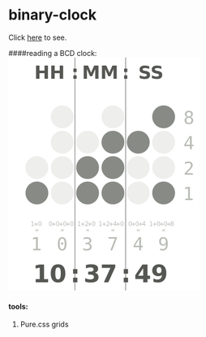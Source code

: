 # binary-clock

Click [here](http://binary-clock.jackrzhang.com) to see.

####reading a BCD clock:
![How to read a BCD clock](public/images/how-to-read.png)

#### tools:
1. Pure.css grids




